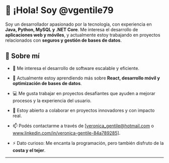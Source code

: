 

# 👋 ¡Hola! Soy @vgentile79  

Soy un desarrollador apasionado por la tecnología, con experiencia en **Java, Python, MySQL y .NET Core**. Me interesa el desarrollo de **aplicaciones web y móviles**, y actualmente estoy trabajando en proyectos relacionados con **seguros y gestión de bases de datos**.  

## 🚀 Sobre mí  
- 👀 Me interesa el desarrollo de software escalable y eficiente.
  
- 🌱 Actualmente estoy aprendiendo más sobre **React, desarrollo móvil y optimización de bases de datos**.
  
- 💻 Me gusta trabajar en proyectos desafiantes que ayuden a mejorar procesos y la experiencia del usuario.
  
- 💞️ Estoy abierto a colaborar en proyectos innovadores y con impacto real.
  
- 📫 Podés contactarme a través de [veronica_gentile@hotmail.com o www.linkedin.com/in/veronica-gentile-84a789285].
    
- ⚡ Dato curioso: Me encanta la programación, pero también disfruto de la **costa y el tejer**.  

---
